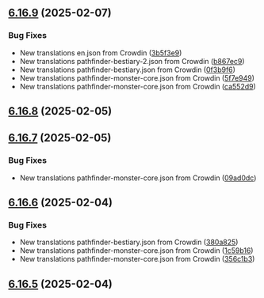 ## [6.16.9](https://github.com/allnnde/pf2e-esp-translation/compare/v6.16.8...v6.16.9) (2025-02-07)


### Bug Fixes

* New translations en.json from Crowdin ([3b5f3e9](https://github.com/allnnde/pf2e-esp-translation/commit/3b5f3e9c99123a4d2f94b0e1e8f99374f500b5c1))
* New translations pathfinder-bestiary-2.json from Crowdin ([b867ec9](https://github.com/allnnde/pf2e-esp-translation/commit/b867ec937cfd77c94adfaf7becc773e553e18cef))
* New translations pathfinder-bestiary.json from Crowdin ([0f3b9f6](https://github.com/allnnde/pf2e-esp-translation/commit/0f3b9f6044c7e7ccdc7cfeb9d62e38eeb2edd8cf))
* New translations pathfinder-monster-core.json from Crowdin ([5f7e949](https://github.com/allnnde/pf2e-esp-translation/commit/5f7e9499dc2e6a9fc466c4ff09e70d5b13573e0f))
* New translations pathfinder-monster-core.json from Crowdin ([ca552d9](https://github.com/allnnde/pf2e-esp-translation/commit/ca552d9cdd4cd15732afe9b5dbcf57a7f121b586))



## [6.16.8](https://github.com/allnnde/pf2e-esp-translation/compare/v6.16.7...v6.16.8) (2025-02-05)



## [6.16.7](https://github.com/allnnde/pf2e-esp-translation/compare/v6.16.6...v6.16.7) (2025-02-05)


### Bug Fixes

* New translations pathfinder-monster-core.json from Crowdin ([09ad0dc](https://github.com/allnnde/pf2e-esp-translation/commit/09ad0dc4bcedd1d9fdb53be5f2fb170d6676e0e5))



## [6.16.6](https://github.com/allnnde/pf2e-esp-translation/compare/v6.16.5...v6.16.6) (2025-02-04)


### Bug Fixes

* New translations pathfinder-bestiary.json from Crowdin ([380a825](https://github.com/allnnde/pf2e-esp-translation/commit/380a825fda6ba069a31a04c6922fc89dd4881ebc))
* New translations pathfinder-monster-core.json from Crowdin ([1c59b16](https://github.com/allnnde/pf2e-esp-translation/commit/1c59b166da39e99841b2199c829873535db870e7))
* New translations pathfinder-monster-core.json from Crowdin ([356c1b3](https://github.com/allnnde/pf2e-esp-translation/commit/356c1b3fe4b93a3344f22b0aec057e4d98d6320a))



## [6.16.5](https://github.com/allnnde/pf2e-esp-translation/compare/v6.16.4...v6.16.5) (2025-02-04)




